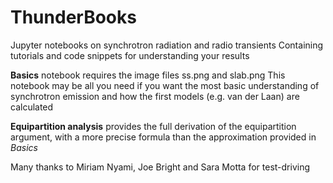 # ThunderBooks
Jupyter notebooks on synchrotron radiation and radio transients
Containing tutorials and code snippets for understanding your results


**Basics** notebook requires the image files ss.png and slab.png 
This notebook may be all you need if you want the most basic understanding of synchrotron emission and how the first models
(e.g. van der Laan) are calculated

**Equipartition analysis** provides the full derivation of the equipartition argument, with a more precise formula than the approximation provided in *Basics*

Many thanks to Miriam Nyami, Joe Bright and Sara Motta for test-driving 
